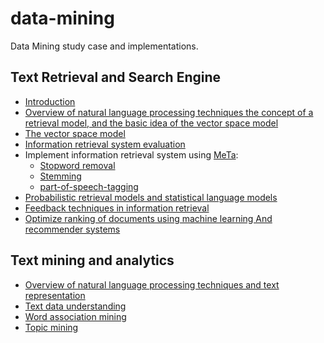 # data-mining
Data Mining study case and implementations.


## Text Retrieval and Search Engine

* [Introduction](coursera/text-retrieval-and-search-engines/notes/introduction.ipynb)
* [Overview of natural language processing techniques the concept of a retrieval model, and the basic idea of the vector space model](coursera/text-retrieval-and-search-engines/notes/week1.ipynb)
* [The vector space model](coursera/text-retrieval-and-search-engines/notes/week2.ipynb)
* [Information retrieval system evaluation](coursera/text-retrieval-and-search-engines/notes/week3.ipynb)
* Implement information retrieval system using [MeTa](https://meta-toolkit.org/):
    * [Stopword removal](coursera/text-retrieval-and-search-engines/notes/stopword-removal.md)
    * [Stemming](coursera/text-retrieval-and-search-engines/notes/stemming.md)
    * [part-of-speech-tagging](coursera/text-retrieval-and-search-engines/notes/part-of-speech-tagging.md)
* [Probabilistic retrieval models and statistical language models](coursera/text-retrieval-and-search-engines/notes/week4.ipynb)
* [Feedback techniques in information retrieval](coursera/text-retrieval-and-search-engines/notes/week5.ipynb)
* [Optimize ranking of documents using machine learning And recommender systems](coursera/text-retrieval-and-search-engines/notes/week6.ipynb)


## Text mining and analytics

* [Overview of natural language processing techniques and text representation](coursera/text-mining-and-analytics/notes/week1.ipynb)
* [Text data understanding](coursera/text-mining-and-analytics/notes/text%20data%20understanding.ipynb)
* [Word association mining](coursera/text-mining-and-analytics/notes/week2.ipynb)
* [Topic mining](coursera/text-mining-and-analytics/notes/week3.ipynb)